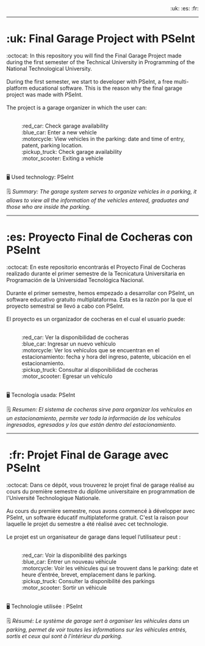 <div align="end">
  :uk: :es: :fr: 
</div>

<hr>
<h1> :uk: Final Garage Project with PSeInt </h1>
:octocat: In this repository you will find the Final Garage Project made during the first semester of the Technical University in Programming of the National Technological University.
<br> 
<br> During the first semester, we start to developer with PSeInt, a free multi-platform educational software. This is the reason why the final garage project was made with PSeInt.
<br>
<br>The project is a garage organizer in which the user can: 
<dl>
  <dd><br>:red_car: Check garage availability
  <dd>:blue_car: Enter a new vehicle
  <dd>:motorcycle: View vehicles in the parking: date and time of entry, patent, parking location.
  <dd>:pickup_truck: Check garage availability
  <dd>:motor_scooter: Exiting a vehicle
</dl>

<br> 🖥️ Used technology: PSeInt

🗒️ _Summary: The garage system serves to organize vehicles in a parking, it allows to view all the information of the vehicles entered, graduates and those who are inside the parking._

<hr>
<h1> :es: Proyecto Final de Cocheras con PSeInt </h1>
:octocat: En este repositorio encontrarás el Proyecto Final de Cocheras realizado durante el primer semestre de la Tecnicatura Universitaria en Programación de la Universidad Tecnológica Nacional.
<br> 
<br> Durante el primer semestre, hemos empezado a desarrollar con PSeInt, un software educativo gratuito multiplataforma. Esta es la razón por la que el proyecto semestral se llevó a cabo con PSeInt.
<br>
<br>El proyecto es un organizador de cocheras en el cual el usuario puede: 
<dl>
  <dd><br>:red_car: Ver la disponibilidad de cocheras
  <dd>:blue_car: Ingresar un nuevo vehículo
  <dd>:motorcycle: Ver los vehículos que se encuentran en el estacionamiento: fecha y hora del ingreso, patente, ubicación en el estacionamiento.
  <dd>:pickup_truck: Consultar al disponibilidad de cocheras
  <dd>:motor_scooter: Egresar un vehículo
</dl>

<br> 🖥️ Tecnología usada: PSeInt

🗒️ _Resumen: El sistema de cocheras sirve para organizar los vehículos en un estacionamiento, permite ver toda la información de los vehículos ingresados, egresados y los que están dentro del estacionamiento._

<hr>
<h1> :fr: Projet Final de Garage avec PSeInt </h1>
:octocat: Dans ce dépôt, vous trouverez le projet final de garage réalisé au cours du première semestre du diplôme universitaire en programmation de l'Université Technologique Nationale.
<br>
<br>Au cours du première semestre, nous avons commencé à développer avec PSeInt, un software éducatif multiplateforme gratuit. C'est la raison pour laquelle le projet du semestre a été réalisé avec cet technologie. 
<br>
<br>Le projet est un organisateur de garage dans lequel l’utilisateur peut : 
<dl>
  <dd><br> :red_car: Voir la disponibilité des parkings
  <dd>:blue_car: Entrer un nouveau véhicule
  <dd>:motorcycle: Voir les véhicules qui se trouvent dans le parking: date et heure d’entrée, brevet, emplacement dans le parking.
  <dd>:pickup_truck: Consulter la disponibilité des parkings
  <dd>:motor_scooter: Sortir un véhicule
</dl>

<br> 🖥️ Technologie utilisée : PSeInt

🗒️ _Résumé: Le système de garage sert à organiser les véhicules dans un parking, permet de voir toutes les informations sur les véhicules entrés, sortis et ceux qui sont à l’intérieur du parking._
